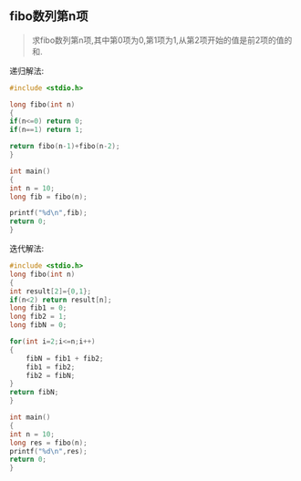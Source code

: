 ## fibo数列第n项

> 求fibo数列第n项,其中第0项为0,第1项为1,从第2项开始的值是前2项的值的和.  

递归解法:  
```c
#include <stdio.h>

long fibo(int n)
{
if(n<=0) return 0;
if(n==1) return 1;

return fibo(n-1)+fibo(n-2);
}	

int main()
{
int n = 10;
long fib = fibo(n);

printf("%d\n",fib);
return 0;
}

```
   
迭代解法:
```c
#include <stdio.h>
long fibo(int n)
{
int result[2]={0,1};
if(n<2) return result[n];
long fib1 = 0;
long fib2 = 1;
long fibN = 0;

for(int i=2;i<=n;i++)
{
    fibN = fib1 + fib2;
    fib1 = fib2;
    fib2 = fibN;
}
return fibN;
}

int main()
{
int n = 10;
long res = fibo(n);
printf("%d\n",res);
return 0;
}

```


